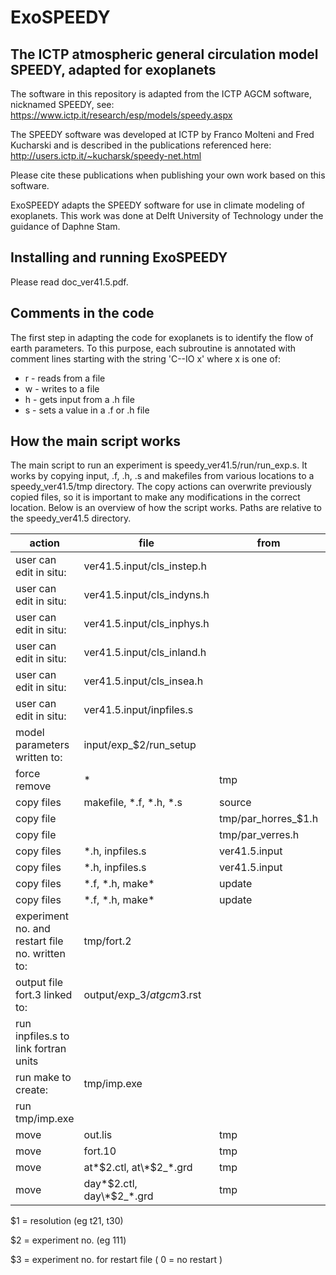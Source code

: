 # ExoSPEEDY
## The ICTP atmospheric general circulation model SPEEDY, adapted for exoplanets

The software in this repository is adapted from the ICTP AGCM software, nicknamed SPEEDY, see:
https://www.ictp.it/research/esp/models/speedy.aspx

The SPEEDY software was developed at ICTP by Franco Molteni and Fred Kucharski and is described in the publications referenced here:
http://users.ictp.it/~kucharsk/speedy-net.html

Please cite these publications when publishing your own work based on this software.

ExoSPEEDY adapts the SPEEDY software for use in climate modeling of exoplanets.
This work was done at Delft University of Technology under the guidance of Daphne Stam.

## Installing and running ExoSPEEDY

Please read doc_ver41.5.pdf.

## Comments in the code

The first step in adapting the code for exoplanets is to identify the flow of earth parameters.
To this purpose, each subroutine is annotated with comment lines starting with the string 'C--IO x' where x is one of:
- r - reads from a file
- w - writes to a file
- h - gets input from a .h file
- s - sets a value in a .f or .h file

## How the main script works

The main script to run an experiment is speedy\_ver41.5/run/run\_exp.s.
It works by copying input, .f, .h, .s and makefiles from various locations to a speedy\_ver41.5/tmp directory. The copy actions can overwrite previously copied files, so it is important to make any modifications in the correct location. Below is an overview of how the script works. Paths are relative to the speedy\_ver41.5 directory.

**action** | **file** | **from** | **to**
--- | --- | --- | ---
user can edit in situ: | ver41.5.input/cls\_instep.h |  | 
user can edit in situ: | ver41.5.input/cls\_indyns.h |  | 
user can edit in situ: | ver41.5.input/cls\_inphys.h |  | 
user can edit in situ: | ver41.5.input/cls\_inland.h |  | 
user can edit in situ: | ver41.5.input/cls\_insea.h |  | 
user can edit in situ: | ver41.5.input/inpfiles.s |  | 
model parameters written to: | input/exp\_$2/run\_setup |  | 
force remove | * | tmp | 
copy files | makefile, \*.f, \*.h, \*.s | source | tmp
copy file |  | tmp/par\_horres\_$1.h | tmp/atparam.h
copy file |  | tmp/par\_verres.h | tmp/atparam1.h
copy files | \*.h, inpfiles.s | ver41.5.input | tmp
copy files | \*.h, inpfiles.s | ver41.5.input | input/exp\_$2
copy files | \*.f, \*.h, make\* | update | tmp
copy files | \*.f, \*.h, make\* | update | input/exp\_$2
experiment no. and restart file no. written to: | tmp/fort.2 |  | 
output file fort.3 linked to: | output/exp\_$3/atgcm$3.rst |  | 
run inpfiles.s to link fortran units |  |  | 
run make to create: | tmp/imp.exe |  | 
run tmp/imp.exe | |  | 
move | out.lis | tmp | output/exp\_$2/atgcm$2.lis
move | fort.10 | tmp | output/exp\_$2/atgcm$2.rst
move | at\*$2.ctl, at\*$2\_\*.grd | tmp | output/exp\_$2
move | day\*$2.ctl, day\*$2\_\*.grd | tmp | output/exp\_$2


$1 = resolution (eg t21, t30)

$2 = experiment no. (eg 111)

$3 = experiment no. for restart file ( 0 = no restart )
